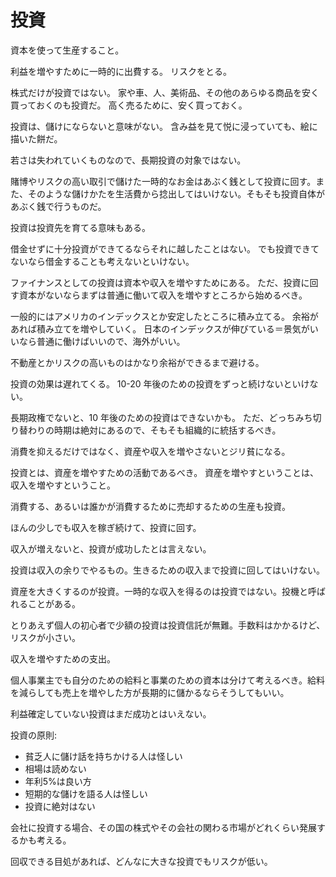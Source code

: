 # 投資

資本を使って生産すること。

利益を増やすために一時的に出費する。
リスクをとる。

株式だけが投資ではない。
家や車、人、美術品、その他のあらゆる商品を安く買っておくのも投資だ。
高く売るために、安く買っておく。

投資は、儲けにならないと意味がない。
含み益を見て悦に浸っていても、絵に描いた餅だ。

若さは失われていくものなので、長期投資の対象ではない。

賭博やリスクの高い取引で儲けた一時的なお金はあぶく銭として投資に回す。また、そのような儲けかたを生活費から捻出してはいけない。そもそも投資自体があぶく銭で行うものだ。

投資は投資先を育てる意味もある。

借金せずに十分投資ができてるならそれに越したことはない。
でも投資できてないなら借金することも考えないといけない。

ファイナンスとしての投資は資本や収入を増やすためにある。
ただ、投資に回す資本がないならまずは普通に働いて収入を増やすところから始めるべき。

一般的にはアメリカのインデックスとか安定したところに積み立てる。
余裕があれば積み立てを増やしていく。
日本のインデックスが伸びている＝景気がいいなら普通に働けばいいので、海外がいい。

不動産とかリスクの高いものはかなり余裕ができるまで避ける。

投資の効果は遅れてくる。
10-20 年後のための投資をずっと続けないといけない。

長期政権でないと、10 年後のための投資はできないかも。
ただ、どっちみち切り替わりの時期は絶対にあるので、そもそも組織的に統括するべき。

消費を抑えるだけではなく、資産や収入を増やさないとジリ貧になる。

投資とは、資産を増やすための活動であるべき。
資産を増やすということは、収入を増やすということ。

消費する、あるいは誰かが消費するために売却するための生産も投資。

ほんの少しでも収入を稼ぎ続けて、投資に回す。

収入が増えないと、投資が成功したとは言えない。

投資は収入の余りでやるもの。生きるための収入まで投資に回してはいけない。

資産を大きくするのが投資。一時的な収入を得るのは投資ではない。投機と呼ばれることがある。

とりあえず個人の初心者で少額の投資は投資信託が無難。手数料はかかるけど、リスクが小さい。

収入を増やすための支出。

個人事業主でも自分のための給料と事業のための資本は分けて考えるべき。給料を減らしても売上を増やした方が長期的に儲かるならそうしてもいい。

利益確定していない投資はまだ成功とはいえない。

投資の原則:

- 貧乏人に儲け話を持ちかける人は怪しい
- 相場は読めない
- 年利5%は良い方
- 短期的な儲けを語る人は怪しい
- 投資に絶対はない

会社に投資する場合、その国の株式やその会社の関わる市場がどれくらい発展するかも考える。

回収できる目処があれば、どんなに大きな投資でもリスクが低い。

